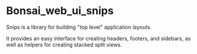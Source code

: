 # Bonsai_web_ui_snips

Snips is a library for building "top level" application layouts.

It provides an easy interface for creating headers, footers, and sidebars, as well as
helpers for creating stacked split views.
